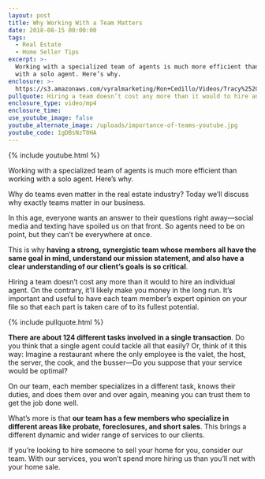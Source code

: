 ```yaml
---
layout: post
title: Why Working With a Team Matters
date: 2018-08-15 00:00:00
tags:
  - Real Estate
  - Home Seller Tips
excerpt: >-
  Working with a specialized team of agents is much more efficient than working
  with a solo agent. Here’s why.
enclosure: >-
  https://s3.amazonaws.com/vyralmarketing/Ron+Cedillo/Videos/Tracy%252C+CA+Real+Estate+-+Why+Working+With+a+Team+Matters.mp4
pullquote: Hiring a team doesn’t cost any more than it would to hire an individual agent.
enclosure_type: video/mp4
enclosure_time:
use_youtube_image: false
youtube_alternate_image: /uploads/importance-of-teams-youtube.jpg
youtube_code: 1gDBsNzT0HA
---
```


{% include youtube.html %}

Working with a specialized team of agents is much more efficient than working with a solo agent. Here’s why.

Why do teams even matter in the real estate industry? Today we’ll discuss why exactly teams matter in our business.

In this age, everyone wants an answer to their questions right away—social media and texting have spoiled us on that front. So agents need to be on point, but they can’t be everywhere at once.

This is why **having a strong, synergistic team whose members all have the same goal in mind, understand our mission statement, and also have a clear understanding of our client’s goals is so critical**.

Hiring a team doesn’t cost any more than it would to hire an individual agent. On the contrary, it’ll likely make you money in the long run. It’s important and useful to have each team member’s expert opinion on your file so that each part is taken care of to its fullest potential.

{% include pullquote.html %}

**There are about 124 different tasks involved in a single transaction**. Do you think that a single agent could tackle all that easily? Or, think of it this way: Imagine a restaurant where the only employee is the valet, the host, the server, the cook, and the busser—Do you suppose that your service would be optimal?

On our team, each member specializes in a different task, knows their duties, and does them over and over again, meaning you can trust them to get the job done well.

What’s more is that **our team has a few members who specialize in different areas like probate, foreclosures, and short sales**. This brings a different dynamic and wider range of services to our clients.

If you’re looking to hire someone to sell your home for you, consider our team. With our services, you won’t spend more hiring us than you’ll net with your home sale.